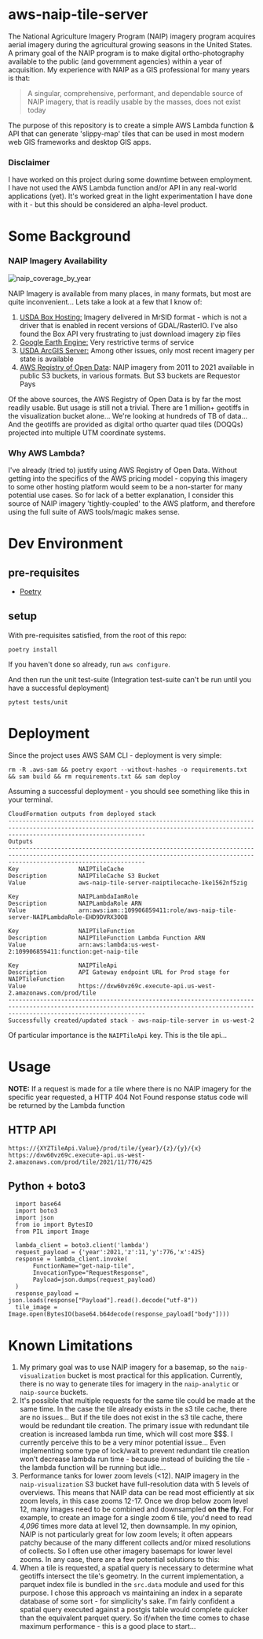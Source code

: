 # aws-naip-tile-server
The National Agriculture Imagery Program (NAIP) imagery program acquires aerial imagery during the agricultural growing seasons in the United States.  A primary goal of the NAIP program is to make digital ortho-photography available to the public (and government agencies) within a year of acquisition.   My experience with NAIP as a GIS professional for many years is that:

>  A singular, comprehensive, performant, and dependable source of NAIP
> imagery, that is readily usable by the masses, does not exist today

The purpose of this repository is to create a simple AWS Lambda function & API that can generate 'slippy-map' tiles that can be used in most modern web GIS frameworks and desktop GIS apps.

### Disclaimer
I have worked on this project during some downtime between employment.  I have not used the AWS Lambda function and/or API in any real-world applications (yet).  It's worked great in the light experimentation I have done with it - but this should be considered an alpha-level product.

# Some Background

### NAIP Imagery Availability
![naip_coverage_by_year](https://github.com/rmferraro/aws-naip-tile-server/assets/4007906/96c60aed-0e5f-4400-bc81-0a8e286892b3)


NAIP Imagery is available from many places,  in many formats, but most are quite inconvenient...  Lets take a look at a few that I know of:

 1. [USDA Box Hosting:](https://nrcs.app.box.com/v/naip)  Imagery delivered in MrSID format - which is not a driver that is enabled in recent versions of GDAL/RasterIO.  I've also found the Box API very frustrating to just download imagery zip files
 2. [Google Earth Engine:](https://developers.google.com/earth-engine/datasets/catalog/USDA_NAIP_DOQQ)  Very restrictive terms of service
 3. [USDA ArcGIS Server:](https://gis.apfo.usda.gov/arcgis/rest/services/NAIP)  Among other issues, only most recent imagery per state is available
 4. [AWS Registry of Open Data](https://registry.opendata.aws/naip/): NAIP imagery from 2011 to 2021 available in public S3 buckets, in various formats.  But S3 buckets are Requestor Pays

Of the above sources, the AWS Registry of Open Data is by far the most readily usable.  But usage is still not a trivial.  There are 1 million+ geotiffs in the visualization bucket alone...  We're looking at hundreds of TB of data...  And the geotiffs are provided as digital ortho quarter quad tiles (DOQQs) projected into multiple UTM coordinate systems.

### Why AWS Lambda?
I've already (tried to) justify using AWS Registry of Open Data.  Without getting into the specifics of the AWS pricing model - copying this imagery to some other hosting platform would seem to be a non-starter for many potential use cases.   So for lack of a better explanation, I consider this source of NAIP imagery 'tightly-coupled' to the AWS platform, and therefore using the full suite of AWS tools/magic makes sense.

# Dev Environment
## pre-requisites

 - [Poetry](https://python-poetry.org/)

## setup
With pre-requisites satisfied, from the root of this repo:

    poetry install

If you haven't done so already, run `aws configure`.

And then run the unit test-suite (Integration test-suite can't be run until you have a successful deployment)

    pytest tests/unit

# Deployment
Since the project uses AWS SAM CLI - deployment is very simple:

    rm -R .aws-sam && poetry export --without-hashes -o requirements.txt && sam build && rm requirements.txt && sam deploy

 Assuming a successful deployment - you should see something like this in your terminal.

    CloudFormation outputs from deployed stack
    -----------------------------------------------------------------------------------------------------------------------------------------------------------------------------------
    Outputs
    -----------------------------------------------------------------------------------------------------------------------------------------------------------------------------------
    Key                 NAIPTileCache
    Description         NAIPTileCache S3 Bucket
    Value               aws-naip-tile-server-naiptilecache-1ke1562nf5zig

    Key                 NAIPLambdaIamRole
    Description         NAIPLambdaRole ARN
    Value               arn:aws:iam::109906859411:role/aws-naip-tile-server-NAIPLambdaRole-EHD9DVRX3OOB

    Key                 NAIPTileFunction
    Description         NAIPTileFunction Lambda Function ARN
    Value               arn:aws:lambda:us-west-2:109906859411:function:get-naip-tile

    Key                 NAIPTileApi
    Description         API Gateway endpoint URL for Prod stage for NAIPTileFunction
    Value               https://dxw60vz69c.execute-api.us-west-2.amazonaws.com/prod/tile
    -----------------------------------------------------------------------------------------------------------------------------------------------------------------------------------
    Successfully created/updated stack - aws-naip-tile-server in us-west-2

Of particular importance is the `NAIPTileApi` key.  This is the tile api...

# Usage
**NOTE:**  If a request is made for a tile where there is no NAIP imagery for the specific year requested, a HTTP 404 Not Found response status code will be returned by the Lambda function

## HTTP API

    https://{XYZTileApi.Value}/prod/tile/{year}/{z}/{y}/{x}
	https://dxw60vz69c.execute-api.us-west-2.amazonaws.com/prod/tile/2021/11/776/425

## Python + boto3

      import base64
      import boto3
      import json
      from io import BytesIO
      from PIL import Image

      lambda_client = boto3.client('lambda')
      request_payload = {'year':2021,'z':11,'y':776,'x':425}
      response = lambda_client.invoke(
           FunctionName="get-naip-tile",
           InvocationType="RequestResponse",
           Payload=json.dumps(request_payload)
      )
      response_payload = json.loads(response["Payload"].read().decode("utf-8"))
      tile_image = Image.open(BytesIO(base64.b64decode(response_payload["body"])))

# Known Limitations
1.  My primary goal was to use NAIP imagery for a basemap, so the `naip-visualization` bucket is most practical for this application.  Currently, there is no way to generate tiles for imagery in the `naip-analytic` or `naip-source` buckets.
2.  It's possible that multiple requests for the same tile could be made at the same time. In the case the tile already exists in the s3 tile cache, there are no issues... But if the tile does not exist in the s3 tile cache, there would be redundant tile creation. The primary issue with redundant tile creation is increased lambda run time, which will cost more $$$. I currently perceive this to be a very minor potential issue... Even implementing some type of lock/wait to prevent redundant tile creation won't decrease lambda run time - because instead of building the tile - the lambda function will be running but idle...
3.  Performance tanks for lower zoom levels (<12).  NAIP imagery in the `naip-visualization` S3 bucket have full-resolution data with 5 levels of overviews. This means that NAIP data can be read most efficiently at six zoom levels, in this case zooms 12-17.  Once we drop below zoom level 12, many images need to be combined and downsampled **on the fly**.  For example, to create an image for a single zoom 6 tile, you'd need to read _4,096_ times more data at level 12, then downsample.  In my opinion, NAIP is not particularly great for low zoom levels; it often appears patchy because of the many different collects and/or mixed resolutions of collects.  So I often use other imagery basemaps for lower level zooms.  In any case, there are a few potential solutions to this:
4.  When a tile is requested, a spatial query is necessary to determine what geotiffs intersect the tile's geometry.  In the current implementation, a parquet index file is bundled in the `src.data` module and used for this purpose.  I chose this approach vs maintaining an index in a separate database of some sort - for simplicity's sake.  I'm fairly confident a spatial query executed against a postgis table would complete quicker than the equivalent parquet query.  So if/when the time comes to chase maximum performance - this is a good place to start...
